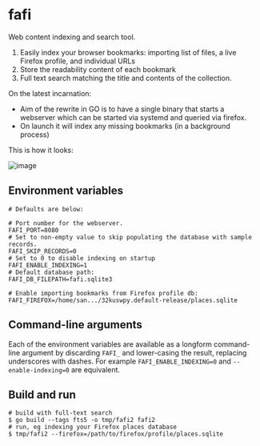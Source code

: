 # fafi
Web content indexing and search tool.

1. Easily index your browser bookmarks: importing list of files, a live Firefox profile, and individual URLs
2. Store the readability content of each bookmark
3. Full text search matching the title and contents of the collection.

On the latest incarnation:

* Aim of the rewrite in GO is to have a single binary that starts a webserver which can be started via systemd and queried via firefox.
* On launch it will index any missing bookmarks (in a background process)

This is how it looks:

![image](https://github.com/svandragt/fafi/assets/594871/c7f9a06c-fa2a-430b-a9be-2bc66b0615d3)


## Environment variables

```env
# Defaults are below:

# Port number for the webserver.
FAFI_PORT=8080
# Set to non-empty value to skip populating the database with sample records.
FAFI_SKIP_RECORDS=0
# Set to 0 to disable indexing on startup
FAFI_ENABLE_INDEXING=1
# Default database path:
FAFI_DB_FILEPATH=fafi.sqlite3

# Enable importing bookmarks from Firefox profile db:
FAFI_FIREFOX=/home/san.../32kuswpy.default-release/places.sqlite

```

## Command-line arguments

Each of the environment variables are available as a longform command-line argument by discarding `FAFI_` and lower-casing the result, replacing underscores with dashes. For example `FAFI_ENABLE_INDEXING=0` and `--enable-indexing=0` are equivalent.


## Build and run

```shell
# build with full-text search
$ go build --tags fts5 -o tmp/fafi2 fafi2 
# run, eg indexing your Firefox places database
$ tmp/fafi2 --firefox=/path/to/firefox/profile/places.sqlite
```
